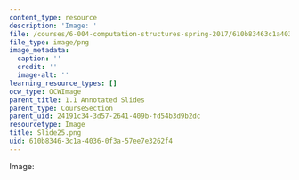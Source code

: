 ```yaml
---
content_type: resource
description: 'Image: '
file: /courses/6-004-computation-structures-spring-2017/610b83463c1a40360f3a57ee7e3262f4_Slide25.png
file_type: image/png
image_metadata:
  caption: ''
  credit: ''
  image-alt: ''
learning_resource_types: []
ocw_type: OCWImage
parent_title: 1.1 Annotated Slides
parent_type: CourseSection
parent_uid: 24191c34-3d57-2641-409b-fd54b3d9b2dc
resourcetype: Image
title: Slide25.png
uid: 610b8346-3c1a-4036-0f3a-57ee7e3262f4
---
```

Image: 

